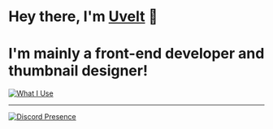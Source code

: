 # Hey there, I'm [Uvelt](https://uvelt.xyz) 👋

# I'm mainly a front-end developer and thumbnail designer!
[![What I Use](https://skillicons.dev/icons?i=js,html,css,vscode,visualstudio,ps,pr,tailwind,react,nextjs,figma,lua)]()

<hr>

[![Discord Presence](https://lanyard.cnrad.dev/api/854034205020782603)](https://discord.dog/854034205020782603)
